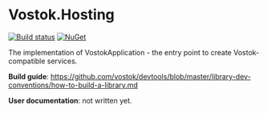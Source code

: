 # Vostok.Hosting

[![Build status](https://ci.appveyor.com/api/projects/status/github/vostok/hosting?svg=true&branch=master)](https://ci.appveyor.com/project/vostok/hosting/branch/master)
[![NuGet](https://img.shields.io/nuget/v/Vostok.Hosting.svg)](https://www.nuget.org/packages/Vostok.Hosting)

The implementation of VostokApplication - the entry point to create Vostok-compatible services.


**Build guide**: https://github.com/vostok/devtools/blob/master/library-dev-conventions/how-to-build-a-library.md

**User documentation**: not written yet.